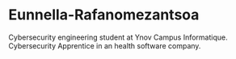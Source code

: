 # Eunnella-Rafanomezantsoa

Cybersecurity engineering student at Ynov Campus Informatique. Cybersecurity Apprentice in an health software company.
